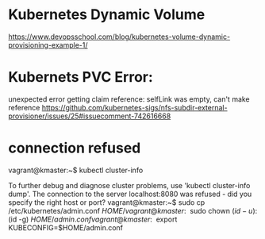 # Kubernetes Dynamic Volume
https://www.devopsschool.com/blog/kubernetes-volume-dynamic-provisioning-example-1/

# Kubernets PVC Error:
unexpected error getting claim reference: selfLink was empty, can't make reference
https://github.com/kubernetes-sigs/nfs-subdir-external-provisioner/issues/25#issuecomment-742616668

# connection refused
vagrant@kmaster:~$ kubectl cluster-info

To further debug and diagnose cluster problems, use 'kubectl cluster-info dump'.
The connection to the server localhost:8080 was refused - did you specify the right host or port?
vagrant@kmaster:~$ sudo cp /etc/kubernetes/admin.conf $HOME/
vagrant@kmaster:~$ sudo chown $(id -u):$(id -g) $HOME/admin.conf
vagrant@kmaster:~$ export KUBECONFIG=$HOME/admin.conf
